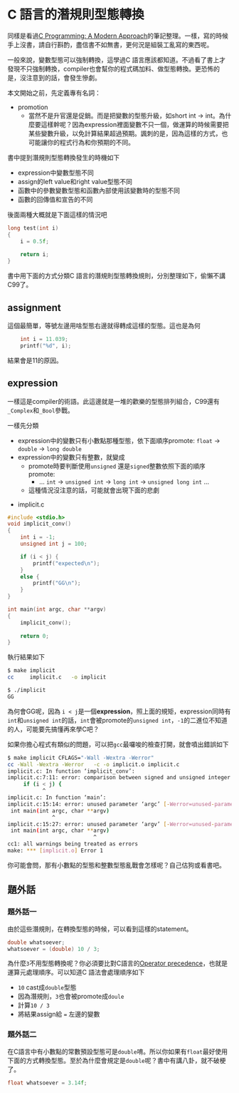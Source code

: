 # C 語言的潛規則型態轉換


同樣是看過[C Programming: A Modern Approach](http://knking.com/books/c2/index.html)的筆記整理。一樣，寫的時候手上沒書，請自行斟酌，盡信書不如無書，更何況是組裝工亂寫的東西呢。

一般來說，變數型態可以強制轉換，這學過C 語言應該都知道。不過看了書上才發現不只強制轉換，compiler也會幫你的程式碼加料、做型態轉換。更恐怖的是，沒注意到的話，會發生慘劇。

本文開始之前，先定義專有名詞：

* promotion
  * 當然不是升官還是促銷。而是把變數的型態升級，如short int -> int。為什麼要這樣幹呢？因為expression裡面變數不只一個，做運算的時候需要把某些變數升級，以免計算結果超過預期。諷刺的是，因為這樣的方式，也可能讓你的程式行為和你預期的不同。
  
書中提到潛規則型態轉換發生的時機如下

* expression中變數型態不同
* assign的left value和right value型態不同
* 函數中的參數變數型態和函數內部使用該變數時的型態不同
* 函數的回傳值和宣告的不同

後面兩種大概就是下面這樣的情況吧

```c 
long test(int i)
{
    i = 0.5f;
    
    return i;
}
```

書中用下面的方式分類C 語言的潛規則型態轉換規則，分別整理如下，偷懶不講C99了。


## assignment
這個最簡單，等號左邊用啥型態右邊就得轉成這樣的型態。這也是為何

```c
    int i = 11.039;
    printf("%d", i);
```
結果會是11的原因。

## expression
一樣這是compiler的術語。此這邊就是一堆的歡樂的型態排列組合，C99還有`_Complex`和`_Bool`參戰。

一樣先分類

* expression中的變數只有小數點那種型態，依下面順序promote: `float` -> `double` -> `long double`
* expression中的變數只有整數，就變成
  * promote時要判斷使用`unsigned` 還是`signed`整數依照下面的順序promote: 
    * ... `int` -> `unsigned int` -> `long int` -> `unsigned long int` ...
  * 這種情況沒注意的話，可能就會出現下面的悲劇

- implicit.c

```c 
#include <stdio.h>
void implicit_conv()
{
    int i = -1;
    unsigned int j = 100;

    if (i < j) {
        printf("expected\n"); 
    }
    else {
        printf("GG\n");     
    }
}

int main(int argc, char **argv)
{
    implicit_conv();
    
    return 0;
}
```

執行結果如下
```sh
$ make implicit
cc     implicit.c   -o implicit

$ ./implicit 
GG

```
為何會GG呢，因為 `i < j`是一個**expression**，照上面的規矩，expression同時有`int`和`unsigned int`的話，`int`會被promote的`unsigned int`，`-1`的二進位不知道的人，可能要先搞懂再來學C吧？

如果你擔心程式有類似的問題，可以把`gcc`最囉唆的檢查打開，就會噴出錯誤如下

```sh
$ make implicit CFLAGS="-Wall -Wextra -Werror"
cc -Wall -Wextra -Werror   -c -o implicit.o implicit.c
implicit.c: In function ‘implicit_conv’:
implicit.c:7:11: error: comparison between signed and unsigned integer expressions [-Werror=sign-compare]
     if (i < j) {
           ^
implicit.c: In function ‘main’:
implicit.c:15:14: error: unused parameter ‘argc’ [-Werror=unused-parameter]
 int main(int argc, char **argv)
              ^
implicit.c:15:27: error: unused parameter ‘argv’ [-Werror=unused-parameter]
 int main(int argc, char **argv)
                           ^
cc1: all warnings being treated as errors
make: *** [implicit.o] Error 1
```

你可能會問，那有小數點的型態和整數型態亂戰會怎樣呢？自己估狗或看書吧。

## 題外話 
### 題外話一
由於這些潛規則，在轉換型態的時候，可以看到這樣的statement。

```c
double whatsoever;
whatsoever = (double) 10 / 3;
```
為什麼`3`不用型態轉換呢？你必須要比對C語言的[Operator precedence](http://en.wikipedia.org/wiki/Operators_in_C_and_C%2B%2B#Operator_precedence)，也就是運算元處理順序。可以知道C 語法會處理順序如下

* `10` cast成`double`型態
* 因為潛規則，`3`也會被promote成`doule`
* 計算`10 / 3`
* 將結果assign給 `=` 左邊的變數

### 題外話二
在C語言中有小數點的常數預設型態可是`double`唷。所以你如果有`float`最好使用下面的方式轉換型態。至於為什麼會規定是`double`呢？書中有講八卦，就不破梗了。

```c
float whatsoever = 3.14f;
```
